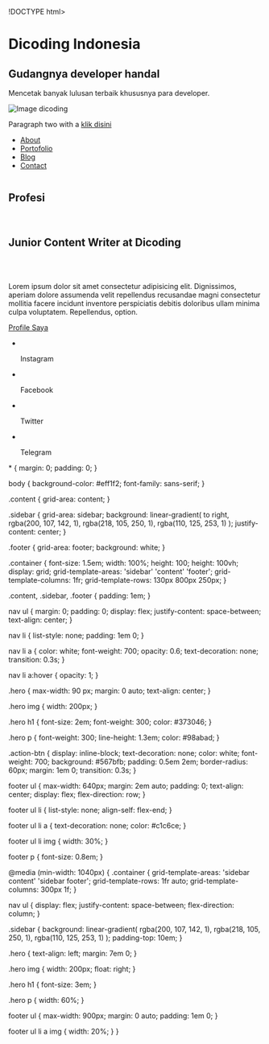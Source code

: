 !DOCTYPE html>
<html>
  <head>
    <title>Dicoding Indonesia Website</title>
  </head>
  <body>
    <main>
      <h1>Dicoding Indonesia</h1>
      <h2>Gudangnya developer handal</h2>
      <p>Mencetak banyak lulusan terbaik khususnya para developer.</p>
      <img src="logo_dicoding.png" alt="Image dicoding" />
      <p>Paragraph two with a <a href="https://dicoding.com">klik disini</a></p>
    </main>
  </body>
</html>
<!DOCTYPE html>
<html lang="en">
  <head>
    <meta charset="UTF-8" />
    <meta name="viewport" content="width=device-width, initial-scale=1.0" />
    <link rel="stylesheet" href="style.css" />
    <title>Web | Portofolio</title>
  </head>
  <body>
    <div class="container">
      <div class="sidebar">
        <nav>
          <ul>
            <li><a href="">About</a></li>
            <li><a href="">Portofolio</a></li>
            <li><a href="">Blog</a></li>
            <li><a href="">Contact</a></li>
          </ul>
        </nav>
      </div>
      <main class="content">
        <section class="hero">
          <img src="online.png" alt="" />
          <div class="hero-content">
            <h1>Profesi</h1>
            <br />
            <h2>Junior Content Writer at Dicoding</h2>
            <br /><br />
            <p>
              Lorem ipsum dolor sit amet consectetur adipisicing elit. Dignissimos, aperiam dolore
              assumenda velit repellendus recusandae magni consectetur mollitia facere incidunt
              inventore perspiciatis debitis doloribus ullam minima culpa voluptatem. Repellendus,
              option.
            </p>
            <a href="" class="action-btn">Profile Saya</a>
          </div>
        </section>
      </main>
      <div class="footer">
        <footer>
          <ul>
            <li>
              <img src="instagram.png" alt="" /><a><p>Instagram</p></a>
            </li>
            <li>
              <img src="facebook.png" alt="" /><a><p>Facebook</p></a>
            </li>
            <li>
              <img src="twitter.png" alt="" /><a><p>Twitter</p></a>
            </li>
            <li>
              <img src="telegram.png" alt="" /><a><p>Telegram</p></a>
            </li>
          </ul>
        </footer>
      </div>
    </div>
  </body>
</html>
* {
  margin: 0;
  padding: 0;
}
 
body {
  background-color: #eff1f2;
  font-family: sans-serif;
}
 
.content {
  grid-area: content;
}
 
.sidebar {
  grid-area: sidebar;
  background: linear-gradient(
    to right,
    rgba(200, 107, 142, 1),
    rgba(218, 105, 250, 1),
    rgba(110, 125, 253, 1)
  );
  justify-content: center;
}
 
.footer {
  grid-area: footer;
  background: white;
}
 
.container {
  font-size: 1.5em;
  width: 100%;
  height: 100;
  height: 100vh;
  display: grid;
  grid-template-areas: 'sidebar' 'content' 'footer';
  grid-template-columns: 1fr;
  grid-template-rows: 130px 800px 250px;
}
 
.content,
.sidebar,
.footer {
  padding: 1em;
}
 
nav ul {
  margin: 0;
  padding: 0;
  display: flex;
  justify-content: space-between;
  text-align: center;
}
 
nav li {
  list-style: none;
  padding: 1em 0;
}
 
nav li a {
  color: white;
  font-weight: 700;
  opacity: 0.6;
  text-decoration: none;
  transition: 0.3s;
}
 
nav li a:hover {
  opacity: 1;
}
 
.hero {
  max-width: 90 px;
  margin: 0 auto;
  text-align: center;
}
 
.hero img {
  width: 200px;
}
 
.hero h1 {
  font-size: 2em;
  font-weight: 300;
  color: #373046;
}
 
.hero p {
  font-weight: 300;
  line-height: 1.3em;
  color: #98abad;
}
 
.action-btn {
  display: inline-block;
  text-decoration: none;
  color: white;
  font-weight: 700;
  background: #567bfb;
  padding: 0.5em 2em;
  border-radius: 60px;
  margin: 1em 0;
  transition: 0.3s;
}
 
footer ul {
  max-width: 640px;
  margin: 2em auto;
  padding: 0;
  text-align: center;
  display: flex;
  flex-direction: row;
}
 
footer ul li {
  list-style: none;
  align-self: flex-end;
}
 
footer ul li a {
  text-decoration: none;
  color: #c1c6ce;
}
 
footer ul li img {
  width: 30%;
}
 
footer p {
  font-size: 0.8em;
}
 
@media (min-width: 1040px) {
  .container {
    grid-template-areas: 'sidebar content' 'sidebar footer';
    grid-template-rows: 1fr auto;
    grid-template-columns: 300px 1f;
  }
 
  nav ul {
    display: flex;
    justify-content: space-between;
    flex-direction: column;
  }
 
  .sidebar {
    background: linear-gradient(
      rgba(200, 107, 142, 1),
      rgba(218, 105, 250, 1),
      rgba(110, 125, 253, 1)
    );
    padding-top: 10em;
  }
 
  .hero {
    text-align: left;
    margin: 7em 0;
  }
 
  .hero img {
    width: 200px;
    float: right;
  }
 
  .hero h1 {
    font-size: 3em;
  }
 
  .hero p {
    width: 60%;
  }
 
  footer ul {
    max-width: 900px;
    margin: 0 auto;
    padding: 1em 0;
  }
 
  footer ul li a img {
    width: 20%;
  }
}

 
